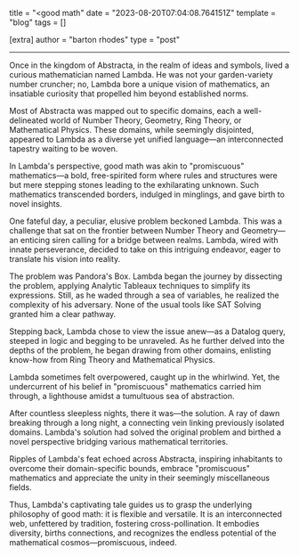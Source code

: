 title = "<good math"
date = "2023-08-20T07:04:08.764151Z"
template = "blog"
tags = []

[extra]
author = "barton rhodes"
type = "post"

---

Once in the kingdom of Abstracta, in the realm of ideas and symbols, lived a curious mathematician named Lambda. He was not your garden-variety number cruncher; no, Lambda bore a unique vision of mathematics, an insatiable curiosity that propelled him beyond established norms.

Most of Abstracta was mapped out to specific domains, each a well-delineated world of Number Theory, Geometry, Ring Theory, or Mathematical Physics. These domains, while seemingly disjointed, appeared to Lambda as a diverse yet unified language—an interconnected tapestry waiting to be woven.

In Lambda's perspective, good math was akin to "promiscuous" mathematics—a bold, free-spirited form where rules and structures were but mere stepping stones leading to the exhilarating unknown. Such mathematics transcended borders, indulged in minglings, and gave birth to novel insights.

One fateful day, a peculiar, elusive problem beckoned Lambda. This was a challenge that sat on the frontier between Number Theory and Geometry—an enticing siren calling for a bridge between realms. Lambda, wired with innate perseverance, decided to take on this intriguing endeavor, eager to translate his vision into reality.

The problem was Pandora's Box. Lambda began the journey by dissecting the problem, applying Analytic Tableaux techniques to simplify its expressions. Still, as he waded through a sea of variables, he realized the complexity of his adversary. None of the usual tools like SAT Solving granted him a clear pathway.

Stepping back, Lambda chose to view the issue anew—as a Datalog query, steeped in logic and begging to be unraveled. As he further delved into the depths of the problem, he began drawing from other domains, enlisting know-how from Ring Theory and Mathematical Physics.

Lambda sometimes felt overpowered, caught up in the whirlwind. Yet, the undercurrent of his belief in "promiscuous" mathematics carried him through, a lighthouse amidst a tumultuous sea of abstraction.

After countless sleepless nights, there it was—the solution. A ray of dawn breaking through a long night, a connecting vein linking previously isolated domains. Lambda's solution had solved the original problem and birthed a novel perspective bridging various mathematical territories.

Ripples of Lambda's feat echoed across Abstracta, inspiring inhabitants to overcome their domain-specific bounds, embrace "promiscuous" mathematics and appreciate the unity in their seemingly miscellaneous fields.

Thus, Lambda's captivating tale guides us to grasp the underlying philosophy of good math: it is flexible and versatile. It is an interconnected web, unfettered by tradition, fostering cross-pollination. It embodies diversity, births connections, and recognizes the endless potential of the mathematical cosmos—promiscuous, indeed.
